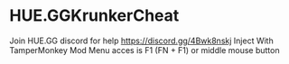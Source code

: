 # HUE.GGKrunkerCheat
Join HUE.GG discord for help https://discord.gg/4Bwk8nskj
Inject With TamperMonkey
Mod Menu acces is F1 (FN + F1) or middle mouse button
